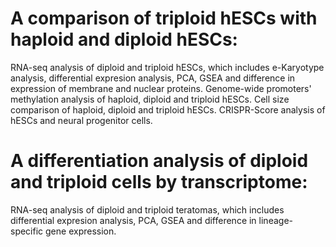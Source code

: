 # A comparison of triploid hESCs with haploid and diploid hESCs:
RNA-seq analysis of diploid and triploid hESCs, which includes e-Karyotype analysis, differential expresion analysis, PCA, GSEA and difference in expression of membrane and nuclear proteins.
Genome-wide promoters' methylation analysis of haploid, diploid and triploid hESCs.
Cell size comparison of haploid, diploid and triploid hESCs.
CRISPR-Score analysis of hESCs and neural progenitor cells.

# A differentiation analysis of diploid and triploid cells by transcriptome:
RNA-seq analysis of diploid and triploid teratomas, which includes differential expresion analysis, PCA, GSEA and difference in lineage-specific gene expression.
